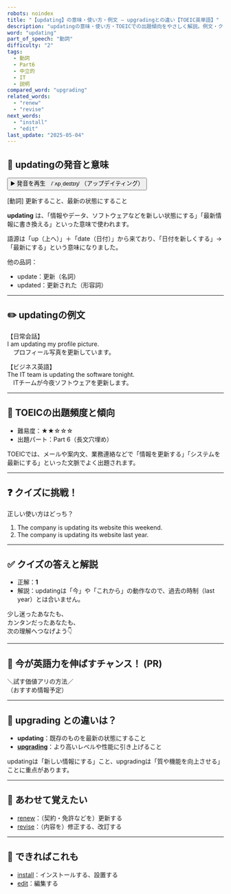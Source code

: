 ```yaml
---
robots: noindex
title: "【updating】の意味・使い方・例文 ― upgradingとの違い【TOEIC英単語】"
description: "updatingの意味・使い方・TOEICでの出題傾向をやさしく解説。例文・クイズ付きでupgradingとの違いもわかりやすく学べます。"
word: "updating"
part_of_speech: "動詞"
difficulty: "2"
tags:
  - 動詞
  - Part6
  - 中立的
  - IT
  - 説明
compared_word: "upgrading"
related_words:
  - "renew"
  - "revise"
next_words:
  - "install"
  - "edit"
last_update: "2025-05-04"
---
```


## 🔰 updatingの発音と意味

<button class="play-audio" onclick="playTTS('updating')">
  <span class="play-audio-main">
    ▶️ 発音を再生　/ˈʌpˌdeɪtɪŋ/
  </span>
  <span class="play-audio-sub">
    （アップデイティング）
  </span>
</button>

[動詞] 更新すること、最新の状態にすること

**updating** は、「情報やデータ、ソフトウェアなどを新しい状態にする」「最新情報に書き換える」といった意味で使われます。

語源は「up（上へ）」＋「date（日付）」から来ており、「日付を新しくする」→「最新にする」という意味になりました。

他の品詞：  
- update：更新（名詞）
- updated：更新された（形容詞）

---

## ✏️ updatingの例文

【日常会話】  
I am updating my profile picture.  
　プロフィール写真を更新しています。

【ビジネス英語】  
The IT team is updating the software tonight.  
　ITチームが今夜ソフトウェアを更新します。

---

## 🎯 TOEICの出題頻度と傾向

- 難易度：★★☆☆☆
- 出題パート：Part 6（長文穴埋め）

TOEICでは、メールや案内文、業務連絡などで「情報を更新する」「システムを最新にする」といった文脈でよく出題されます。

---

## ❓ クイズに挑戦！

正しい使い方はどっち？

1. The company is updating its website this weekend.  
2. The company is updating its website last year.

---

## ✅ クイズの答えと解説

- 正解：**1**
- 解説：updatingは「今」や「これから」の動作なので、過去の時制（last year）とは合いません。

少し迷ったあなたも、  
カンタンだったあなたも、  
次の理解へつなげよう👇️

---

## 🚀 今が英語力を伸ばすチャンス！ (PR)

<div class="info-center">
＼試す価値アリの方法／<br>  
（おすすめ情報予定）
</div>

---

## 🤔  upgrading との違いは？

- **updating**：既存のものを最新の状態にすること
- **[upgrading](/word/upgrading)**：より高いレベルや性能に引き上げること

updatingは「新しい情報にする」こと、upgradingは「質や機能を向上させる」ことに重点があります。

---

## 🧩 あわせて覚えたい

- [renew](/word/renew)：（契約・免許などを）更新する
- [revise](/word/revise)：（内容を）修正する、改訂する

---

## 📖 できればこれも

- [install](/word/install)：インストールする、設置する
- [edit](/word/edit)：編集する

<!-- cvid: aid34_bid19 -->
